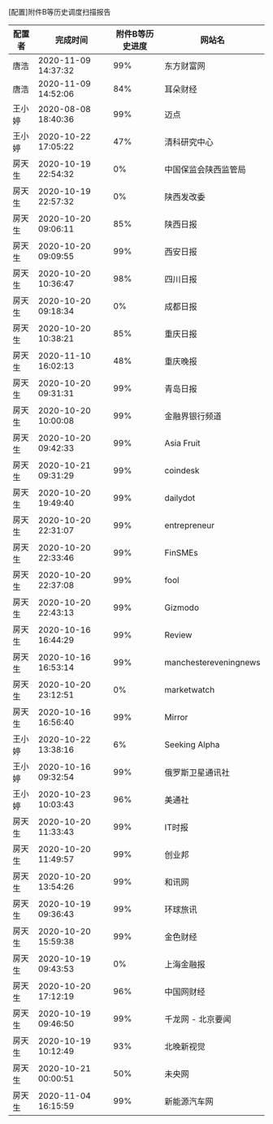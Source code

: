 [配置]附件B等历史调度扫描报告

|	配置者	|	完成时间	|	附件B等历史进度	|	网站名	|
|----|----|----|----|
|	唐浩	|	2020-11-09 14:37:32	|	 99%	|	东方财富网	|
|	唐浩	|	2020-11-09 14:52:06	|	 84%	|	耳朵财经	|
|	王小婷	|	2020-08-08 18:40:36	|	 99%	|	迈点	|
|	王小婷	|	2020-10-22 17:05:22	|	 47%	|	清科研究中心	|
|	房天生	|	2020-10-19 22:54:32	|	  0%	|	中国保监会陕西监管局	|
|	房天生	|	2020-10-19 22:57:32	|	  0%	|	陕西发改委	|
|	房天生	|	2020-10-20 09:06:11	|	 85%	|	陕西日报	|
|	房天生	|	2020-10-20 09:09:55	|	 99%	|	西安日报	|
|	房天生	|	2020-10-20 10:36:47	|	 98%	|	四川日报	|
|	房天生	|	2020-10-20 09:18:34	|	  0%	|	成都日报	|
|	房天生	|	2020-10-20 10:38:21	|	 85%	|	重庆日报	|
|	房天生	|	2020-11-10 16:02:13	|	 48%	|	重庆晚报	|
|	房天生	|	2020-10-20 09:31:31	|	 99%	|	青岛日报	|
|	房天生	|	2020-10-20 10:00:08	|	 99%	|	金融界银行频道	|
|	房天生	|	2020-10-20 09:42:33	|	 99%	|	Asia Fruit	|
|	房天生	|	2020-10-21 09:31:29	|	 99%	|	coindesk	|
|	房天生	|	2020-10-20 19:49:40	|	 99%	|	dailydot	|
|	房天生	|	2020-10-20 22:31:07	|	 99%	|	entrepreneur	|
|	房天生	|	2020-10-20 22:33:46	|	 99%	|	FinSMEs	|
|	房天生	|	2020-10-20 22:37:08	|	 99%	|	fool	|
|	房天生	|	2020-10-20 22:43:13	|	 99%	|	Gizmodo	|
|	房天生	|	2020-10-16 16:44:29	|	 99%	|	Review	|
|	房天生	|	2020-10-16 16:53:14	|	 99%	|	manchestereveningnews	|
|	房天生	|	2020-10-20 23:12:51	|	  0%	|	marketwatch	|
|	房天生	|	2020-10-16 16:56:40	|	 99%	|	Mirror	|
|	王小婷	|	2020-10-22 13:38:16	|	  6%	|	Seeking Alpha	|
|	王小婷	|	2020-10-16 09:32:54	|	 99%	|	俄罗斯卫星通讯社	|
|	王小婷	|	2020-10-23 10:03:43	|	 96%	|	美通社	|
|	房天生	|	2020-10-20 11:33:43	|	 99%	|	IT时报	|
|	房天生	|	2020-10-20 11:49:57	|	 99%	|	创业邦	|
|	房天生	|	2020-10-20 13:54:26	|	 99%	|	和讯网	|
|	房天生	|	2020-10-19 09:36:43	|	 99%	|	环球旅讯	|
|	房天生	|	2020-10-20 15:59:38	|	 99%	|	金色财经	|
|	房天生	|	2020-10-19 09:43:53	|	  0%	|	上海金融报	|
|	房天生	|	2020-10-20 17:12:19	|	 96%	|	中国网财经	|
|	房天生	|	2020-10-19 09:46:50	|	 99%	|	千龙网 - 北京要闻	|
|	房天生	|	2020-10-19 10:12:49	|	 93%	|	北晚新视觉	|
|	房天生	|	2020-10-21 00:00:51	|	 50%	|	未央网	|
|	房天生	|	2020-11-04 16:15:59	|	 99%	|	新能源汽车网	|
